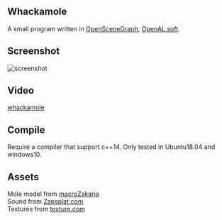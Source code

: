 ## Whackamole
A small program written in [OpenSceneGraph](https://github.com/openscenegraph/OpenSceneGraph), [OpenAL soft](https://github.com/kcat/openal-soft).

## Screenshot
![screenshot](https://i.imgur.com/Dc4WXnb.jpg)

## Video
[whackamole](https://www.youtube.com/watch?v=FMo2REMaqx4)

## Compile
Require a compiler that support c++14. Only tested in Ubuntu18.04 and windows10.

## Assets
Mole model from [macroZakaria](https://sketchfab.com/marcoZakaria)  
Sound from [Zapsplat.com](https://www.zapsplat.com/)  
Textures from [texture.com](https://www.textures.com/)  
